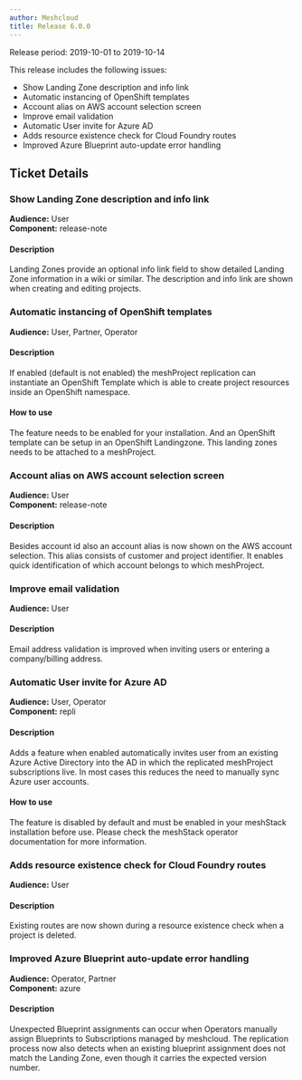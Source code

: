 ```yaml
---
author: Meshcloud
title: Release 6.0.0
---
```


Release period: 2019-10-01 to 2019-10-14

This release includes the following issues:
* Show Landing Zone description and info link
* Automatic instancing of OpenShift templates
* Account alias on AWS account selection screen
* Improve email validation
* Automatic User invite for Azure AD
* Adds resource existence check for Cloud Foundry routes
* Improved Azure Blueprint auto-update error handling
<!--truncate-->

## Ticket Details
### Show Landing Zone description and info link
**Audience:** User<br>**Component:** release-note


#### Description
Landing Zones provide an optional info link field to show detailed Landing Zone information in a wiki or similar. The description and info link are shown when creating and editing projects.

### Automatic instancing of OpenShift templates
**Audience:** User, Partner, Operator<br>

#### Description
If enabled (default is not enabled) the meshProject replication can instantiate an OpenShift Template which is able to
create project resources inside an OpenShift namespace.

#### How to use
The feature needs to be enabled for your installation. And an OpenShift template can be setup in an OpenShift
Landingzone. This landing zones needs to be attached to a meshProject.

### Account alias on AWS account selection screen
**Audience:** User<br>**Component:** release-note


#### Description
Besides account id also an account alias is now shown on the AWS account selection. This alias consists of customer and project identifier. It enables quick identification of which account belongs to which meshProject.

### Improve email validation
**Audience:** User<br>

#### Description
Email address validation is improved when inviting users or entering a company/billing address.

### Automatic User invite for Azure AD
**Audience:** User, Operator<br>**Component:** repli


#### Description
Adds a feature when enabled automatically invites user from an existing Azure Active Directory into the AD in which the replicated
meshProject subscriptions live. In most cases this reduces the need to manually sync Azure user accounts.

#### How to use
The feature is disabled by default and must be enabled in your meshStack installation before use. Please check the meshStack operator
documentation for more information.

### Adds resource existence check for Cloud Foundry routes
**Audience:** User<br>

#### Description
Existing routes are now shown during a resource existence check when a project is deleted.

### Improved Azure Blueprint auto-update error handling
**Audience:** Operator, Partner<br>**Component:** azure


#### Description
Unexpected Blueprint assignments can occur when Operators manually assign Blueprints to Subscriptions managed by meshcloud.
The replication process now also detects when an existing blueprint assignment does not match the Landing Zone, even though
it carries the expected version number.

